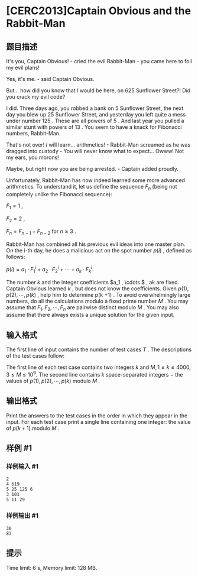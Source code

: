 # [CERC2013]Captain Obvious and the Rabbit-Man

## 题目描述



It's you, Captain Obvious! - cried the evil Rabbit-Man - you came here to foil my evil plans!

Yes, it's me.  - said Captain Obvious.

But... how did you know that $I$ would be here, on $625$ Sunflower Street?! Did you crack my evil code?

I did. Three days ago, you robbed a bank on $5$ Sunflower Street, the next day you blew up $25$ Sunflower Street, and yesterday you left quite a mess under number $125$ . These are all powers of $5$ . And last year you pulled a similar stunt with powers of $13$ . You seem to have a knack for Fibonacci numbers, Rabbit-Man. 

That's not over! $I$ will learn... arithmetics! - Rabbit-Man screamed as he was dragged into custody - You will never know what to expect... Owww! Not my ears, you morons!

Maybe, but right now you are being arrested.  - Captain added proudly.

Unfortunately, Rabbit-Man has now indeed learned some more advanced arithmetics. To understand it, let us define the sequence $F_n$ (being not completely unlike the Fibonacci sequence):

$F_{1} = 1$ ,

$F_{2} = 2$ ,

$F_{n} = F_{n-1} + F_{n-2}$ for $n \ge 3$ .

Rabbit-Man has combined all his previous evil ideas into one master plan. On the i-th day, he does a malicious act on the spot number $p(i)$ , defined as follows:

$p(i) = a_{1}·F_{1}^{i} + a_{2}·F_{2}^{i} + \cdots + a_{k}·F_{k}^{i}.$

The number $k$ and the integer coefficients $a_1 , \cdots $ , ak are fixed. Captain Obvious learned $k$ , but does not know the coefficients. Given $p(1) , p(2) , \cdots , p(k)$ , help him to determine p(k $+ 1)$ . To avoid overwhelmingly large numbers, do all the calculations modulo a fixed prime number $M$ . You may assume that $F_1 , F_2 , \cdots , F_n$ are pairwise distinct modulo $M$ . You may also assume that there always exists a unique solution for the given input.



## 输入格式



The first line of input contains the number of test cases $T$ . The descriptions of the test cases follow:

The first line of each test case contains two integers $k$ and $M , 1 \le k \le 4000 , 3 \le M \le 10^{9}.$ The second line contains $k$ space-separated integers $-$ the values of $p(1) , p(2) , \cdots , p(k)$ modulo $M$ .



## 输出格式



Print the answers to the test cases in the order in which they appear in the input. For each test case print a single line containing one integer: the value of $p(k + 1)$ modulo $M$ .



## 样例 #1

### 样例输入 #1
```
2
4 619
5 25 125 6
3 101
5 11 29
```

### 样例输出 #1

```
30
83
```

## 提示

Time limit: 6 s, Memory limit: 128 MB. 


